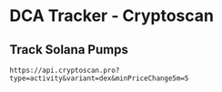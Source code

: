 # DCA Tracker - Cryptoscan

## Track Solana Pumps

```
https://api.cryptoscan.pro?type=activity&variant=dex&minPriceChange5m=5
```